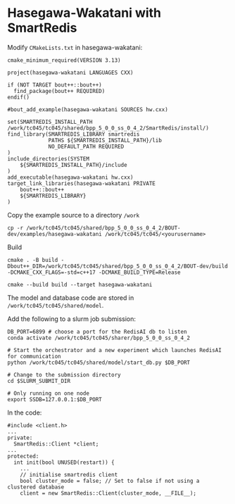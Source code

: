 # Hasegawa-Wakatani with SmartRedis

Modify `CMakeLists.txt` in hasegawa-wakatani:
```
cmake_minimum_required(VERSION 3.13)

project(hasegawa-wakatani LANGUAGES CXX)

if (NOT TARGET bout++::bout++)
  find_package(bout++ REQUIRED)
endif()

#bout_add_example(hasegawa-wakatani SOURCES hw.cxx)

set(SMARTREDIS_INSTALL_PATH /work/tc045/tc045/shared/bpp_5_0_0_ss_0_4_2/SmartRedis/install/)
find_library(SMARTREDIS_LIBRARY smartredis
             PATHS ${SMARTREDIS_INSTALL_PATH}/lib
             NO_DEFAULT_PATH REQUIRED
)
include_directories(SYSTEM
    ${SMARTREDIS_INSTALL_PATH}/include
)
add_executable(hasegawa-wakatani hw.cxx)
target_link_libraries(hasegawa-wakatani PRIVATE
    bout++::bout++
    ${SMARTREDIS_LIBRARY}
)
```

Copy the example source to a directory `/work`
```
cp -r /work/tc045/tc045/shared/bpp_5_0_0_ss_0_4_2/BOUT-dev/examples/hasegawa-wakatani /work/tc045/tc045/<yourusername>
```

Build
```
cmake . -B build -Dbout++_DIR=/work/tc045/tc045/shared/bpp_5_0_0_ss_0_4_2/BOUT-dev/build -DCMAKE_CXX_FLAGS=-std=c++17 -DCMAKE_BUILD_TYPE=Release

cmake --build build --target hasegawa-wakatani
```

The model and database code are stored in `/work/tc045/tc045/shared/model`.

Add the following to a slurm job submission:
```
DB_PORT=6899 # choose a port for the RedisAI db to listen
conda activate /work/tc045/tc045/sharer/bpp_5_0_0_ss_0_4_2

# Start the orchestrator and a new experiment which launches RedisAI for communication
python /work/tc045/tc045/shared/model/start_db.py $DB_PORT

# Change to the submission directory
cd $SLURM_SUBMIT_DIR

# Only running on one node
export SSDB=127.0.0.1:$DB_PORT
```

In the code:
```
#include <client.h>
...
private:
  SmartRedis::Client *client;
...
protected:
  int init(bool UNUSED(restart)) {
    ...
    // initialise smartredis client
    bool cluster_mode = false; // Set to false if not using a clustered database
    client = new SmartRedis::Client(cluster_mode, __FILE__);
```
